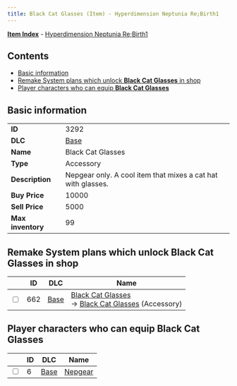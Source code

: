 ```yaml
---
title: Black Cat Glasses (Item) - Hyperdimension Neptunia Re;Birth1
---
```


[**Item Index**](/neptunia/rb1/item/index.html) - [Hyperdimension Neptunia Re;Birth1](/neptunia/rb1)

## Contents

- [Basic information](#basic-information)
- [Remake System plans which unlock **Black Cat Glasses** in shop](#remake-system-plans-which-unlock-black-cat-glasses-in-shop)
- [Player characters who can equip **Black Cat Glasses**](#player-characters-who-can-equip-black-cat-glasses)
## Basic information

|   |   |
| -- | -- |
| **ID** | 3292 |
| **DLC** | [Base](/neptunia/rb1/dlc/1-base.html) |
| **Name** | Black Cat Glasses |
| **Type** | Accessory |
| **Description** | Nepgear only. A cool item that mixes a cat hat with glasses. |
| **Buy Price** | 10000 |
| **Sell Price** | 5000 |
| **Max inventory** | 99 |


## Remake System plans which unlock **Black Cat Glasses** in shop

|    | ID | DLC | Name |
| -- | -- | --- | ---- |
| <input type="checkbox" id="rb1-remake-1-662" class="trackbox" /> | 662 | [Base](/neptunia/rb1/dlc/1-base.html) | [Black Cat Glasses](/neptunia/rb1/remake/1-662-black-cat-glasses.html)<br /> → [Black Cat Glasses](/neptunia/rb1/item/1-3292-black-cat-glasses.html) (Accessory) |


## Player characters who can equip **Black Cat Glasses**

|    | ID | DLC | Name |
| -- | -- | --- | ---- |
| <input type="checkbox" id="rb1-player-1-6" class="trackbox" /> | 6 | [Base](/neptunia/rb1/dlc/1-base.html) | [Nepgear](/neptunia/rb1/player/1-6-nepgear.html) |

